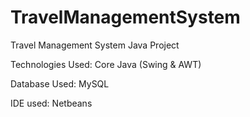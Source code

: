 # TravelManagementSystem
Travel Management System Java Project


Technologies Used: Core Java (Swing & AWT)

Database Used: MySQL

IDE used: Netbeans
